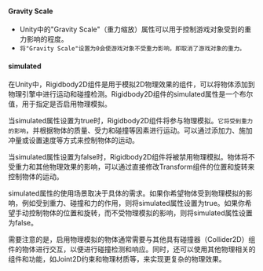 
#### Gravity Scale
* Unity中的"Gravity Scale"（重力缩放）属性可以用于控制游戏对象受到的重力影响的程度。
* `将"Gravity Scale"设置为0会使游戏对象不受重力影响，即取消了游戏对象的重力。`

#### simulated
在Unity中，Rigidbody2D组件是用于模拟2D物理效果的组件，可以将物体添加到物理引擎中进行运动和碰撞检测。Rigidbody2D组件的simulated属性是一个布尔值，用于指定是否启用物理模拟。

当simulated属性设置为true时，Rigidbody2D组件将参与物理模拟。`它将受到重力的影响`，并根据物体的质量、受力和碰撞等因素进行运动。可以通过添加力、施加冲量或设置速度等方式来控制物体的运动。

当simulated属性设置为false时，Rigidbody2D组件将被禁用物理模拟。物体将不受重力和其他物理效果的影响，可以通过直接修改Transform组件的位置和旋转来控制物体的运动。

simulated属性的使用场景取决于具体的需求。如果你希望物体受到物理模拟的影响，例如受到重力、碰撞和力的作用，则将simulated属性设置为true。如果你希望手动控制物体的位置和旋转，而不受物理模拟的影响，则将simulated属性设置为false。

需要注意的是，启用物理模拟的物体通常需要与其他具有碰撞器（Collider2D）组件的物体进行交互，以便进行碰撞检测和响应。同时，还可以使用其他物理相关的组件和功能，如Joint2D约束和物理材质等，来实现更复杂的物理效果。
